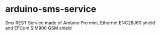arduino-sms-service
===================

Sms REST Service made of Arduino Pro mini, Ethernet ENC28J60 shield and EFCom SIM900 GSM shield

